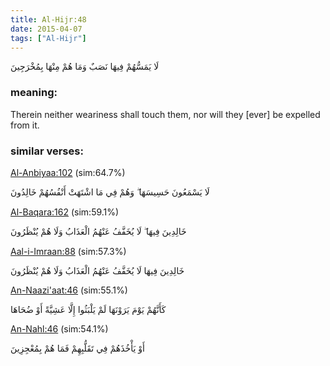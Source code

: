 ```yaml
---
title: Al-Hijr:48
date: 2015-04-07
tags: ["Al-Hijr"]
---
```

لَا يَمَسُّهُمْ فِيهَا نَصَبٌ وَمَا هُمْ مِنْهَا بِمُخْرَجِينَ
### meaning: 
Therein neither weariness shall touch them, nor will they [ever] be expelled from it.
### similar verses: 

[Al-Anbiyaa:102](/21/102) (sim:64.7%)

لَا يَسْمَعُونَ حَسِيسَهَا ۖ وَهُمْ فِي مَا اشْتَهَتْ أَنْفُسُهُمْ خَالِدُونَ

[Al-Baqara:162](/2/162) (sim:59.1%)

خَالِدِينَ فِيهَا ۖ لَا يُخَفَّفُ عَنْهُمُ الْعَذَابُ وَلَا هُمْ يُنْظَرُونَ

[Aal-i-Imraan:88](/3/88) (sim:57.3%)

خَالِدِينَ فِيهَا لَا يُخَفَّفُ عَنْهُمُ الْعَذَابُ وَلَا هُمْ يُنْظَرُونَ

[An-Naazi'aat:46](/79/46) (sim:55.1%)

كَأَنَّهُمْ يَوْمَ يَرَوْنَهَا لَمْ يَلْبَثُوا إِلَّا عَشِيَّةً أَوْ ضُحَاهَا

[An-Nahl:46](/16/46) (sim:54.1%)

أَوْ يَأْخُذَهُمْ فِي تَقَلُّبِهِمْ فَمَا هُمْ بِمُعْجِزِينَ
